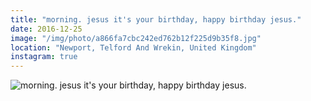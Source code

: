 ```yaml
---
title: "morning. jesus it's your birthday, happy birthday jesus."
date: 2016-12-25
image: "/img/photo/a866fa7cbc242ed762b12f225d9b35f8.jpg"
location: "Newport, Telford And Wrekin, United Kingdom"
instagram: true
---
```


![morning. jesus it's your birthday, happy birthday jesus.](/img/photo/a866fa7cbc242ed762b12f225d9b35f8.jpg)
